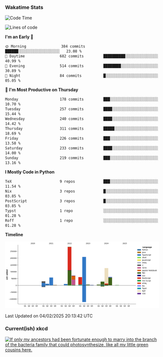 ### Wakatime Stats
<!--START_SECTION:waka-->
![Code Time](http://img.shields.io/badge/Code%20Time-3%2C005%20hrs%2022%20mins-blue)

![Lines of code](https://img.shields.io/badge/From%20Hello%20World%20I%27ve%20Written-962.5%20thousand%20lines%20of%20code-blue)

**I'm an Early 🐤** 

```text
🌞 Morning                384 commits         ██████░░░░░░░░░░░░░░░░░░░   23.08 % 
🌆 Daytime                682 commits         ██████████░░░░░░░░░░░░░░░   40.99 % 
🌃 Evening                514 commits         ████████░░░░░░░░░░░░░░░░░   30.89 % 
🌙 Night                  84 commits          █░░░░░░░░░░░░░░░░░░░░░░░░   05.05 % 
```
📅 **I'm Most Productive on Thursday** 

```text
Monday                   178 commits         ███░░░░░░░░░░░░░░░░░░░░░░   10.70 % 
Tuesday                  257 commits         ████░░░░░░░░░░░░░░░░░░░░░   15.44 % 
Wednesday                240 commits         ████░░░░░░░░░░░░░░░░░░░░░   14.42 % 
Thursday                 311 commits         █████░░░░░░░░░░░░░░░░░░░░   18.69 % 
Friday                   226 commits         ███░░░░░░░░░░░░░░░░░░░░░░   13.58 % 
Saturday                 233 commits         ████░░░░░░░░░░░░░░░░░░░░░   14.00 % 
Sunday                   219 commits         ███░░░░░░░░░░░░░░░░░░░░░░   13.16 % 
```


**I Mostly Code in Python** 

```text
TeX                      9 repos             ███░░░░░░░░░░░░░░░░░░░░░░   11.54 % 
Nix                      3 repos             █░░░░░░░░░░░░░░░░░░░░░░░░   03.85 % 
PostScript               3 repos             █░░░░░░░░░░░░░░░░░░░░░░░░   03.85 % 
Typst                    1 repo              ░░░░░░░░░░░░░░░░░░░░░░░░░   01.28 % 
Roff                     1 repo              ░░░░░░░░░░░░░░░░░░░░░░░░░   01.28 % 
```



**Timeline**

![Lines of Code chart](https://raw.githubusercontent.com/joshuajeschek/joshuajeschek/main/assets/bar_graph.png)


 Last Updated on 04/02/2025 20:13:42 UTC
<!--END_SECTION:waka-->

### Current(ish) xkcd
<a id="xkcd-a" title="If only my ancestors had been fortunate enough to marry into the branch of the bacteria family that could photosynthesize, like all my little green cousins here." href="https://www.xkcd.com" target="_blank">
        <img align="center" id="xkcd-img" src="https://imgs.xkcd.com/comics/stromatolites.png" alt="If only my ancestors had been fortunate enough to marry into the branch of the bacteria family that could photosynthesize, like all my little green cousins here." height=300 />
</a>
